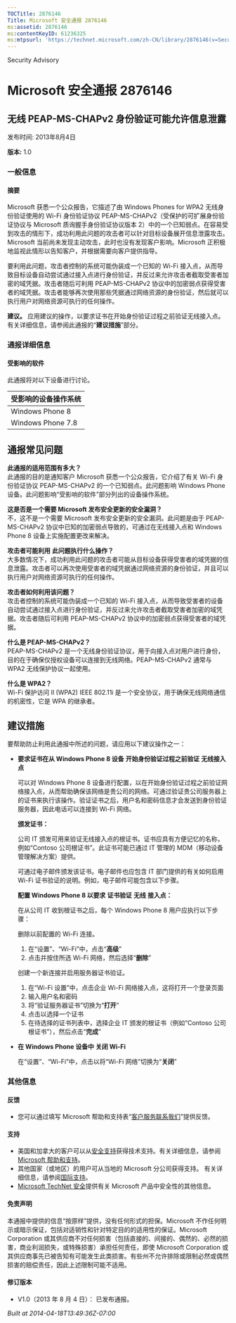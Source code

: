```yaml
---
TOCTitle: 2876146
Title: Microsoft 安全通报 2876146
ms:assetid: 2876146
ms:contentKeyID: 61236325
ms:mtpsurl: 'https://technet.microsoft.com/zh-CN/library/2876146(v=Security.10)'
---
```


Security Advisory

Microsoft 安全通报 2876146
==========================

无线 PEAP-MS-CHAPv2 身份验证可能允许信息泄露
--------------------------------------------

发布时间: 2013年8月4日

**版本:** 1.0

### 一般信息

#### 摘要

Microsoft 获悉一个公众报告，它描述了由 Windows Phones for WPA2 无线身份验证使用的 Wi-Fi 身份验证协议 PEAP-MS-CHAPv2（受保护的可扩展身份验证协议与 Microsoft 质询握手身份验证协议版本 2）中的一个已知弱点。在容易受到攻击的情形下，成功利用此问题的攻击者可以针对目标设备展开信息泄露攻击。Microsoft 当前尚未发现主动攻击，此时也没有发现客户影响。Microsoft 正积极地监视此情形以告知客户，并根据需要向客户提供指导。

要利用此问题，攻击者控制的系统可能伪装成一个已知的 Wi-Fi 接入点，从而导致目标设备自动尝试通过接入点进行身份验证，并反过来允许攻击者截取受害者加密的域凭据。攻击者随后可利用 PEAP-MS-CHAPv2 协议中的加密弱点获得受害者的域凭据。攻击者能够再次使用那些凭据通过网络资源的身份验证，然后就可以执行用户对网络资源可执行的任何操作。

**建议。** 应用建议的操作，以要求证书在开始身份验证过程之前验证无线接入点。有关详细信息，请参阅此通报的“**建议措施**”部分。

### 通报详细信息

#### 受影响的软件

此通报将对以下设备进行讨论。

| 受影响的设备操作系统 |
|----------------------|
| Windows Phone 8      |
| Windows Phone 7.8    |

通报常见问题
------------

<span></span>
**此通报的适用范围有多大？**  
此通报的目的是通知客户 Microsoft 获悉一个公众报告，它介绍了有关 Wi-Fi 身份验证协议 PEAP-MS-CHAPv2 的一个已知弱点。此问题影响 Windows Phone 设备。此问题影响“受影响的软件”部分列出的设备操作系统。

**这是否是一个需要 Microsoft 发布安全更新的安全漏洞？**  
不，这不是一个需要 Microsoft 发布安全更新的安全漏洞。此问题是由于 PEAP-MS-CHAPv2 协议中已知的加密弱点导致的，可通过在无线接入点和 Windows Phone 8 设备上实施配置更改来解决。

**攻击者可能利用** **此问题执行什么操作？**  
大多数情况下，成功利用此问题的攻击者可能从目标设备获得受害者的域凭据的信息泄露。攻击者可以再次使用受害者的域凭据通过网络资源的身份验证，并且可以执行用户对网络资源可执行的任何操作。

**攻击者如何利用该问题？**  
攻击者控制的系统可能伪装成一个已知的 Wi-Fi 接入点，从而导致受害者的设备自动尝试通过接入点进行身份验证，并反过来允许攻击者截取受害者加密的域凭据。攻击者随后可利用 PEAP-MS-CHAPv2 协议中的加密弱点获得受害者的域凭据。

**什么是 PEAP-MS-CHAPv2？**  
PEAP-MS-CHAPv2 是一个无线身份验证协议，用于向接入点对用户进行身份，目的在于确保仅授权设备可以连接到无线网络。PEAP-MS-CHAPv2 通常与 WPA2 无线保护协议一起使用。

**什么是 WPA2？**  
Wi-Fi 保护访问 II (WPA2) IEEE 802.11i 是一个安全协议，用于确保无线网络通信的机密性，它是 WPA 的继承者。

建议措施
--------

<span></span>
要帮助防止利用此通报中所述的问题，请应用以下建议操作之一：

-   **要求证书在从 Windows Phone 8 设备** **开始身份验证过程之前验证** **无线接入点**

    可以对 Windows Phone 8 设备进行配置，以在开始身份验证过程之前验证网络接入点，从而帮助确保该网络是贵公司的网络。可通过验证贵公司服务器上的证书来执行该操作。验证证书之后，用户名和密码信息才会发送到身份验证服务器，因此电话可以连接到 Wi-Fi 网络。

    **颁发证书：**

    公司 IT 颁发可用来验证无线接入点的根证书。证书应具有方便记忆的名称，例如“Contoso 公司根证书”。此证书可能已通过 IT 管理的 MDM（移动设备管理解决方案）提供。

    可通过电子邮件颁发该证书。电子邮件也应包含 IT 部门提供的有关如何启用 Wi-Fi 证书验证的说明。例如，电子邮件可能包含以下步骤。

    **配置 Windows Phone 8 以要求** **证书验证** **无线** **接入点：**

    在从公司 IT 收到根证书之后，每个 Windows Phone 8 用户应执行以下步骤：

    删除以前配置的 Wi-Fi 连接。

    1.  在“设置”、“Wi-Fi”中，点击“**高级**”
    2.  点击并按住所选 Wi-Fi 网络，然后选择“**删除**”

    创建一个新连接并启用服务器证书验证。

    1.  在“Wi-Fi 设置”中，点击企业 Wi-Fi 网络接入点，这将打开一个登录页面
    2.  输入用户名和密码
    3.  将“验证服务器证书”切换为“**打开**”
    4.  点击以选择一个证书
    5.  在待选择的证书列表中，选择企业 IT 颁发的根证书（例如“Contoso 公司根证书”），然后点击“**完成**”

-   **在 Windows Phone 设备中** **关闭 Wi-Fi**

    在“设置”、“Wi-Fi”中，点击以将“Wi-Fi 网络”切换为“**关闭**”

### 其他信息

#### 反馈

-   您可以通过填写 Microsoft 帮助和支持表“[客户服务联系我们](http://support.microsoft.com/kb/?scid=sw;en;1257&showpage=1&ws=technet&sd=tech)”提供反馈。

#### 支持

-   美国和加拿大的客户可以从[安全支持](http://go.microsoft.com/fwlink/?linkid=21131)获得技术支持。有关详细信息，请参阅[Microsoft 帮助和支持](http://support.microsoft.com/)。
-   其他国家（或地区）的用户可从当地的 Microsoft 分公司获得支持。 有关详细信息，请参阅[国际支持](http://go.microsoft.com/fwlink/?linkid=21155)。
-   [Microsoft TechNet 安全](http://go.microsoft.com/fwlink/?linkid=21132)提供有关 Microsoft 产品中安全性的其他信息。

#### 免责声明

本通报中提供的信息“按原样”提供，没有任何形式的担保。Microsoft 不作任何明示或暗示保证，包括对适销性和针对特定目的的适用性的保证。Microsoft Corporation 或其供应商不对任何损害（包括直接的、间接的、偶然的、必然的损害，商业利润损失，或特殊损害）承担任何责任，即使 Microsoft Corporation 或其供应商事先已被告知有可能发生此类损害。有些州不允许排除或限制必然或偶然损害的赔偿责任，因此上述限制可能不适用。

#### 修订版本

-   V1.0（2013 年 8 月 4 日）： 已发布通报。

*Built at 2014-04-18T13:49:36Z-07:00*
